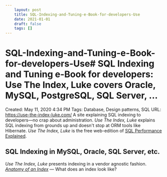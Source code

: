 ```yaml
---
 	layout: post
 	title: SQL-Indexing-and-Tuning-e-Book-for-developers-Use
 	date: 2021-01-01
 	draft: false
 	tags: []
---
```


# SQL-Indexing-and-Tuning-e-Book-for-developers-Use# SQL Indexing and Tuning e-Book for developers: Use The Index, Luke covers Oracle, MySQL, PostgreSQL, SQL Server, ...
Created: May 11, 2020 4:34 PM
Tags: Database, Design patterns, SQL
URL: https://use-the-index-luke.com/
A site explaining SQL indexing to developers—no crap about administration.
*Use The Index, Luke* explains SQL indexing from grounds up and doesn't stop at ORM tools like Hibernate.
*Use The Index, Luke* is the free web-edition of [SQL Performance Explained](https://sql-performance-explained.com/?utm_source=use-the-index-luke.com&utm_campaign=front&utm_medium=web).
## SQL Indexing in MySQL, Oracle, SQL Server, etc.
*Use The Index, Luke* presents indexing in a vendor agnostic fashion.
*[Anatomy of an Index](https://use-the-index-luke.com/sql/anatomy)* — What does an index look like?
